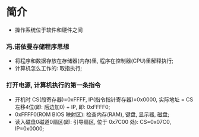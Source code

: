 # 简介
- 操作系统位于软件和硬件之间

### 冯.诺依曼存储程序思想
- 将程序和数据存放在存储器(内存)里, 程序在控制器(CPU)里解释执行;
- 计算机怎么工作的: 取指执行;

### 打开电源, 计算机执行的第一条指令
- 开机时 CS(段寄存器)=0xFFFF, IP(指令指针寄存器)=0x0000, 实际地址 = CS左移4位(即: 后边加0) + IP, 即: 0xFFFF0;
- 0xFFFF0(ROM BIOS 映射区): 检查内存(RAM), 键盘, 显示器, 磁盘;
- 读入磁盘0磁道0扇区(即: 引导扇区, 位于 0x7C00 处): CS=0x07C0, IP=0x0000;

